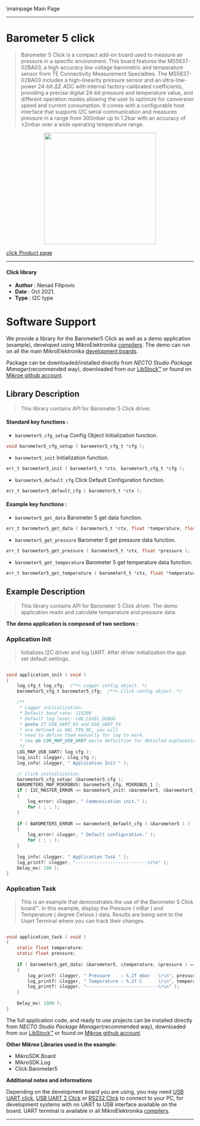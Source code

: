 \mainpage Main Page

---
# Barometer 5 click

> Barometer 5 Click is a compact add-on board used to measure air pressure in a specific environment. This board features the MS5637-02BA03, a high accuracy low voltage barometric and temperature sensor from TE Connectivity Measurement Specialties. The MS5637-02BA03 includes a high-linearity pressure sensor and an ultra-low-power 24-bit ΔΣ ADC with internal factory-calibrated coefficients, providing a precise digital 24-bit pressure and temperature value, and different operation modes allowing the user to optimize for conversion speed and current consumption. It comes with a configurable host interface that supports I2C serial communication and measures pressure in a range from 300mbar up to 1.2bar with an accuracy of ±2mbar over a wide operating temperature range.

<p align="center">
  <img src="https://download.mikroe.com/images/click_for_ide/barometer5_click.png" height=300px>
</p>

[click Product page](https://www.mikroe.com/barometer-5-click)

---


#### Click library

- **Author**        : Nenad Filipovic
- **Date**          : Oct 2021.
- **Type**          : I2C type


# Software Support

We provide a library for the Barometer5 Click
as well as a demo application (example), developed using MikroElektronika
[compilers](https://www.mikroe.com/necto-studio).
The demo can run on all the main MikroElektronika [development boards](https://www.mikroe.com/development-boards).

Package can be downloaded/installed directly from *NECTO Studio Package Manager*(recommended way), downloaded from our [LibStock&trade;](https://libstock.mikroe.com) or found on [Mikroe github account](https://github.com/MikroElektronika/mikrosdk_click_v2/tree/master/clicks).

## Library Description

> This library contains API for Barometer 5 Click driver.

#### Standard key functions :

- `barometer5_cfg_setup` Config Object Initialization function.
```c
void barometer5_cfg_setup ( barometer5_cfg_t *cfg );
```

- `barometer5_init` Initialization function.
```c
err_t barometer5_init ( barometer5_t *ctx, barometer5_cfg_t *cfg );
```

- `barometer5_default_cfg` Click Default Configuration function.
```c
err_t barometer5_default_cfg ( barometer5_t *ctx );
```

#### Example key functions :

- `barometer5_get_data` Barometer 5 get data function.
```c
err_t barometer5_get_data ( barometer5_t *ctx, float *temperature, float *pressure );
```

- `barometer5_get_pressure` Barometer 5 get pressure data function.
```c
err_t barometer5_get_pressure ( barometer5_t *ctx, float *pressure );
```

- `barometer5_get_temperature` Barometer 5 get temperature data function.
```c
err_t barometer5_get_temperature ( barometer5_t *ctx, float *temperature );
```

## Example Description

> This library contains API for Barometer 5 Click driver.
> The demo application reads and calculate temperature and pressure data.

**The demo application is composed of two sections :**

### Application Init

> Initializes I2C driver and log UART.
> After driver initialization the app set default settings.

```c

void application_init ( void ) 
{
    log_cfg_t log_cfg;  /**< Logger config object. */
    barometer5_cfg_t barometer5_cfg;  /**< Click config object. */

    /** 
     * Logger initialization.
     * Default baud rate: 115200
     * Default log level: LOG_LEVEL_DEBUG
     * @note If USB_UART_RX and USB_UART_TX 
     * are defined as HAL_PIN_NC, you will 
     * need to define them manually for log to work. 
     * See @b LOG_MAP_USB_UART macro definition for detailed explanation.
     */
    LOG_MAP_USB_UART( log_cfg );
    log_init( &logger, &log_cfg );
    log_info( &logger, " Application Init " );

    // Click initialization.
    barometer5_cfg_setup( &barometer5_cfg );
    BAROMETER5_MAP_MIKROBUS( barometer5_cfg, MIKROBUS_1 );
    if ( I2C_MASTER_ERROR == barometer5_init( &barometer5, &barometer5_cfg ) ) 
    {
        log_error( &logger, " Communication init." );
        for ( ; ; );
    }
    
    if ( BAROMETER5_ERROR == barometer5_default_cfg ( &barometer5 ) )
    {
        log_error( &logger, " Default configuration." );
        for ( ; ; );
    }
    
    log_info( &logger, " Application Task " );
    log_printf( &logger, "---------------------------\r\n" );
    Delay_ms( 100 );
}

```

### Application Task

> This is an example that demonstrates the use of the Barometer 5 Click board™.
> In this example, display the Pressure ( mBar ) and Temperature ( degree Celsius ) data.
> Results are being sent to the Usart Terminal where you can track their changes.

```c

void application_task ( void ) 
{
    static float temperature;
    static float pressure;
    
    if ( barometer5_get_data( &barometer5, &temperature, &pressure ) == BAROMETER5_OK )
    {
        log_printf( &logger, " Pressure    : %.2f mbar   \r\n", pressure );
        log_printf( &logger, " Temperature : %.2f C      \r\n", temperature );
        log_printf( &logger, "---------------------------\r\n" );
    }
    
    Delay_ms( 1000 );
}

```

The full application code, and ready to use projects can be installed directly from *NECTO Studio Package Manager*(recommended way), downloaded from our [LibStock&trade;](https://libstock.mikroe.com) or found on [Mikroe github account](https://github.com/MikroElektronika/mikrosdk_click_v2/tree/master/clicks).

**Other Mikroe Libraries used in the example:**

- MikroSDK.Board
- MikroSDK.Log
- Click.Barometer5

**Additional notes and informations**

Depending on the development board you are using, you may need
[USB UART click](https://www.mikroe.com/usb-uart-click),
[USB UART 2 Click](https://www.mikroe.com/usb-uart-2-click) or
[RS232 Click](https://www.mikroe.com/rs232-click) to connect to your PC, for
development systems with no UART to USB interface available on the board. UART
terminal is available in all MikroElektronika
[compilers](https://shop.mikroe.com/compilers).

---
